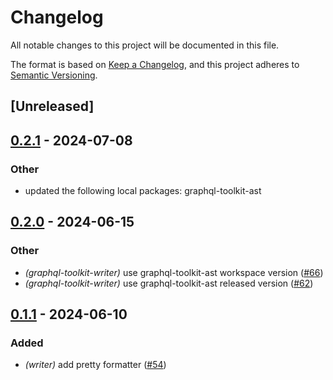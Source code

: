 # Changelog
All notable changes to this project will be documented in this file.

The format is based on [Keep a Changelog](https://keepachangelog.com/en/1.0.0/),
and this project adheres to [Semantic Versioning](https://semver.org/spec/v2.0.0.html).

## [Unreleased]

## [0.2.1](https://github.com/LNSD/graphql-toolkit/compare/graphql-toolkit-writer-v0.2.0...graphql-toolkit-writer-v0.2.1) - 2024-07-08

### Other
- updated the following local packages: graphql-toolkit-ast

## [0.2.0](https://github.com/LNSD/graphql-toolkit/compare/graphql-toolkit-writer-v0.1.1...graphql-toolkit-writer-v0.2.0) - 2024-06-15

### Other
- *(graphql-toolkit-writer)* use graphql-toolkit-ast workspace version ([#66](https://github.com/LNSD/graphql-toolkit/pull/66))
- *(graphql-toolkit-writer)* use graphql-toolkit-ast released version ([#62](https://github.com/LNSD/graphql-toolkit/pull/62))

## [0.1.1](https://github.com/LNSD/graphql-toolkit/compare/graphql-toolkit-writer-v0.1.0...graphql-toolkit-writer-v0.1.1) - 2024-06-10

### Added
- *(writer)* add pretty formatter ([#54](https://github.com/LNSD/graphql-toolkit/pull/54))
